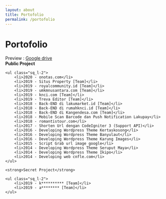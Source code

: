 ```yaml
---
layout: about
title: Portofolio
permalink: /portofolio
---
```


<h1 class="fsr-125 fw-4">
	Portofolio
</h1>
Preview : <a href="https://drive.google.com/open?id=0B__Y2dKW2klhM21UOG85TlBGRE0">Google drive</a>
<div class="m-b-40">
	<strong>Public Project</strong>
	
	<ul class="sq_l-2">
		<li>2020 - onotas.com</li>
		<li>2019 - Situs Property [Team]</li>
		<li>2019 - royalcommunity.id [Team]</li>
		<li>2019 - umkmnusantara.com [Team]</li>
		<li>2019 - knci.com [Team]</li>
		<li>2019 - Treva Editor [Team]</li>
		<li>2018 - Back-END di lakumarket.id [Team]</li>
		<li>2018 - Back-END di rumahknci.id [Team]</li>
		<li>2018 - Back-END di Kangendesa.com [Team]</li>
		<li>2018 - Mobile Scan Barcode dan Push Notification Lakupay</li>
		<li>2018 - romantistour.com</li>
		<li>2017 - Shorten Url dengan CodeIgniter 3 (Support API)</li>
		<li>2016 - Developing Wordpress Theme Kertaskosong</li>
		<li>2016 - Developing Wordpress Theme Banyulaut</li>
		<li>2016 - Developing Wordpress Theme Karung Images</li>
		<li>2015 - Script Grab url image google</li>
		<li>2014 - Developing Wordpress Theme Seruput Maya</li>
		<li>2014 - Developing Wordpress Theme Ikipo</li>
		<li>2014 - Developing web cnfle.com</li>
	</ul>

	<strong>Secret Project</strong>

	<ul class="sq_l-2">
		<li>2019 - k********** [Team]</li>
		<li>2019 - a******** [Team]</li>
	</ul>
</div>